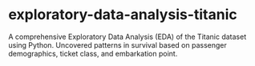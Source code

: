 # exploratory-data-analysis-titanic
A comprehensive Exploratory Data Analysis (EDA) of the Titanic dataset using Python. Uncovered patterns in survival based on passenger demographics, ticket class, and embarkation point.
